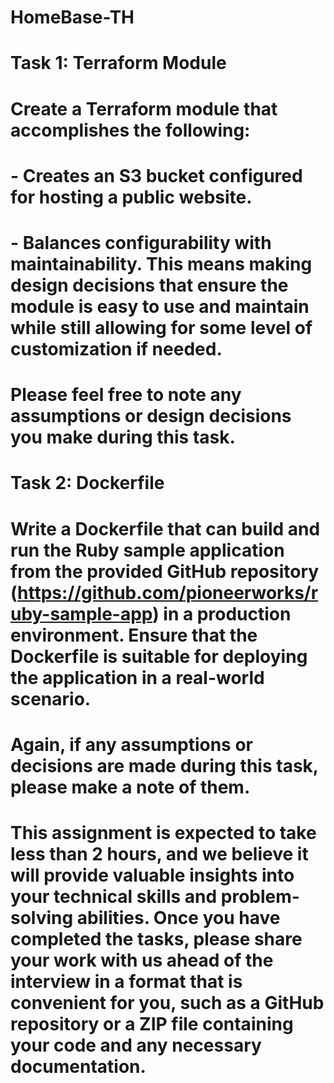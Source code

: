 # HomeBase-TH
# Task 1: Terraform Module

# Create a Terraform module that accomplishes the following:

# - Creates an S3 bucket configured for hosting a public website.

# - Balances configurability with maintainability. This means making design decisions that ensure the module is easy to use and maintain while still allowing for some level of customization if needed.

# Please feel free to note any assumptions or design decisions you make during this task.

 

# Task 2: Dockerfile

# Write a Dockerfile that can build and run the Ruby sample application from the provided GitHub repository (https://github.com/pioneerworks/ruby-sample-app) in a production environment. Ensure that the Dockerfile is suitable for deploying the application in a real-world scenario.

# Again, if any assumptions or decisions are made during this task, please make a note of them.

# This assignment is expected to take less than 2 hours, and we believe it will provide valuable insights into your technical skills and problem-solving abilities. Once you have completed the tasks, please share your work with us ahead of the interview in a format that is convenient for you, such as a GitHub repository or a ZIP file containing your code and any necessary documentation.
